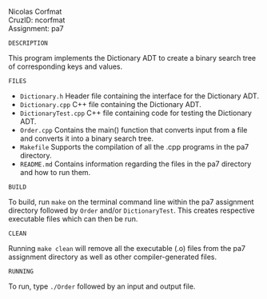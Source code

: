 Nicolas Corfmat<br>
CruzID: ncorfmat<br>
Assignment: pa7

```
DESCRIPTION
``` 
This program implements the Dictionary ADT to create a binary search tree of corresponding keys and values.

```
FILES
```
+ `Dictionary.h` Header file containing the interface for the Dictionary ADT.
+ `Dictionary.cpp` C++ file containing the Dictionary ADT.
+ `DictionaryTest.cpp` C++ file containing code for testing the Dictionary ADT.
+ `Order.cpp` Contains the main() function that converts input from a file and converts it into a binary search tree.
+ `Makefile` Supports the compilation of all the .cpp programs in the pa7 directory.
+ `README.md` Contains information regarding the files in the pa7 directory and how to run them.

```
BUILD
``` 
To build, run `make` on the terminal command line within the pa7 assignment directory followed by `Order` and/or `DictionaryTest`. This creates respective executable files which can then be run.
```
CLEAN
```
Running `make clean` will remove all the executable (.o) files from the pa7 assignment directory as well as other compiler-generated files.
```
RUNNING
```
To run, type `./Order` followed by an input and output file.
